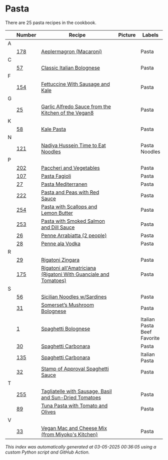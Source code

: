 # Pasta

There are 25 pasta recipes in the cookbook.

| |Number|Recipe|Picture|Labels|
|-|------|------|-------|------|
| A||||
||[178](https://github.com/bryanbr23/Recipes/issues/178)|[Aeplermagron (Macaroni)](https://github.com/bryanbr23/Recipes/issues/178)| |Pasta|
| C||||
||[57](https://github.com/bryanbr23/Recipes/issues/57)|[Classic Italian Bolognese](https://github.com/bryanbr23/Recipes/issues/57)| |Pasta|
| F||||
||[154](https://github.com/bryanbr23/Recipes/issues/154)|[Fettuccine With Sausage and Kale](https://github.com/bryanbr23/Recipes/issues/154)| |Pasta|
| G||||
||[25](https://github.com/bryanbr23/Recipes/issues/25)|[Garlic Alfredo Sauce from the Kitchen of the Vegan8](https://github.com/bryanbr23/Recipes/issues/25)| |Pasta|
| K||||
||[58](https://github.com/bryanbr23/Recipes/issues/58)|[Kale Pasta](https://github.com/bryanbr23/Recipes/issues/58)| |Pasta|
| N||||
||[121](https://github.com/bryanbr23/Recipes/issues/121)|[Nadiya Hussein Time to Eat Noodles](https://github.com/bryanbr23/Recipes/issues/121)| |Pasta<br>Noodles|
| P||||
||[202](https://github.com/bryanbr23/Recipes/issues/202)|[Paccheri and Vegetables](https://github.com/bryanbr23/Recipes/issues/202)| |Pasta|
||[107](https://github.com/bryanbr23/Recipes/issues/107)|[Pasta Fagioli](https://github.com/bryanbr23/Recipes/issues/107)| |Pasta|
||[27](https://github.com/bryanbr23/Recipes/issues/27)|[Pasta Mediterranen](https://github.com/bryanbr23/Recipes/issues/27)| |Pasta|
||[222](https://github.com/bryanbr23/Recipes/issues/222)|[Pasta and Peas with Red Sauce](https://github.com/bryanbr23/Recipes/issues/222)| |Pasta|
||[254](https://github.com/bryanbr23/Recipes/issues/254)|[Pasta with Scallops and Lemon Butter](https://github.com/bryanbr23/Recipes/issues/254)| |Pasta|
||[253](https://github.com/bryanbr23/Recipes/issues/253)|[Pasta with Smoked Salmon and Dill Sauce](https://github.com/bryanbr23/Recipes/issues/253)| |Pasta|
||[26](https://github.com/bryanbr23/Recipes/issues/26)|[Penne Arrabiatta (2 people)](https://github.com/bryanbr23/Recipes/issues/26)| |Pasta|
||[28](https://github.com/bryanbr23/Recipes/issues/28)|[Penne ala Vodka](https://github.com/bryanbr23/Recipes/issues/28)| |Pasta|
| R||||
||[29](https://github.com/bryanbr23/Recipes/issues/29)|[Rigatoni Zingara ](https://github.com/bryanbr23/Recipes/issues/29)| |Pasta|
||[175](https://github.com/bryanbr23/Recipes/issues/175)|[Rigatoni all'Amatriciana (Rigatoni With Guanciale and Tomatoes)](https://github.com/bryanbr23/Recipes/issues/175)| |Pasta|
| S||||
||[56](https://github.com/bryanbr23/Recipes/issues/56)|[Sicilian Noodles w/Sardines ](https://github.com/bryanbr23/Recipes/issues/56)| |Pasta|
||[31](https://github.com/bryanbr23/Recipes/issues/31)|[Somerset’s Mushroom Bolognese](https://github.com/bryanbr23/Recipes/issues/31)| |Pasta|
||[1](https://github.com/bryanbr23/Recipes/issues/1)|[Spaghetti Bolognese](https://github.com/bryanbr23/Recipes/issues/1)| |Italian<br>Pasta<br>Beef<br>Favorite|
||[30](https://github.com/bryanbr23/Recipes/issues/30)|[Spaghetti Carbonara](https://github.com/bryanbr23/Recipes/issues/30)| |Pasta|
||[135](https://github.com/bryanbr23/Recipes/issues/135)|[Spaghetti Carbonara](https://github.com/bryanbr23/Recipes/issues/135)| |Italian<br>Pasta|
||[32](https://github.com/bryanbr23/Recipes/issues/32)|[Stamp of Approval Spaghetti Sauce](https://github.com/bryanbr23/Recipes/issues/32)| |Pasta|
| T||||
||[255](https://github.com/bryanbr23/Recipes/issues/255)|[Tagliatelle with Sausage, Basil and Sun-Dried Tomatoes](https://github.com/bryanbr23/Recipes/issues/255)| |Pasta|
||[89](https://github.com/bryanbr23/Recipes/issues/89)|[Tuna Pasta with Tomato and Olives](https://github.com/bryanbr23/Recipes/issues/89)| |Pasta|
| V||||
||[33](https://github.com/bryanbr23/Recipes/issues/33)|[Vegan Mac and Cheese Mix (from Miyoko's Kitchen)](https://github.com/bryanbr23/Recipes/issues/33)| |Pasta|

_This index was automatically generated at 03-05-2025 00:36:05 using a custom Python script and GitHub Action._